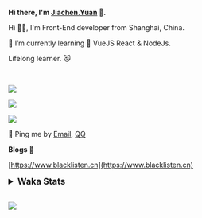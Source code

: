 <!-- <img align="right" src="https://github-readme-stats.vercel.app/api/top-langs/?username=blacklisten&layout=compact" /> -->

**Hi there, I'm [Jiachen.Yuan](https://www.blacklisten.cn) 👋.**

Hi 🙋‍♂️, I'm Front-End developer from Shanghai, China.

🌱 I’m currently learning 🥀 VueJS  React & NodeJs.

Lifelong learner. 😻

<br />

<img src="https://github-readme-stats.vercel.app/api/top-langs/?username=aaditkamat&layout=compact" /><br />

<img src="https://github-readme-stats.vercel.app/api?username=blacklisten&count_private=true&show_icons=true" /><br />

<img src="https://github-readme-stats.vercel.app/api/wakatime?username=blacklisten&layout=compact" /><br />



💬 Ping me by [Email](mailto:black_listen@163.com), [QQ](http://wpa.qq.com/msgrd?v=3&uin=756319278&site=%E5%9C%A8%E7%BA%BF%E5%AE%A2%E6%9C%8D&menu=yes)

<!-- I am Into , 🙏 -->

<!-- Javascript, Web Development, H5, MicroProgram, NodeJs, Electron... 😼 -->

<!--[![Top Langs](https://github-readme-stats.vercel.app/api/top-langs/?username=blacklisten&layout=compact)](https://github.com/anuraghazra/github-readme-stats)-->

<!--![ReadMe Card](https://github-readme-stats.vercel.app/api?username=blacklisten&show_icons=true&theme=radical)-->

**Blogs 🌱**

[https://www.blacklisten.cn](https://www.blacklisten.cn)

<details>
 <summary style="font-size:1.25em"><strong>Waka Stats </strong></summary><br>
<!--START_SECTION:waka-->
![Profile Views](http://img.shields.io/badge/Profile%20Views-0-blue)

**🐱 My GitHub Data** 

> 🏆 3 Contributions in the Year 2022
 > 
> 📦 258.4 kB Used in GitHub's Storage 
 > 
> 💼 Opted to Hire
 > 
> 📜 48 Public Repositories 
 > 
> 🔑 4 Private Repositories  
 > 
**I'm an Early 🐤** 

```text
🌞 Morning    15 commits     ██░░░░░░░░░░░░░░░░░░░░░░░   8.47% 
🌆 Daytime    105 commits    ██████████████░░░░░░░░░░░   59.32% 
🌃 Evening    57 commits     ████████░░░░░░░░░░░░░░░░░   32.2% 
🌙 Night      0 commits      ░░░░░░░░░░░░░░░░░░░░░░░░░   0.0%

```
📅 **I'm Most Productive on Thursday** 

```text
Monday       32 commits     ████░░░░░░░░░░░░░░░░░░░░░   18.08% 
Tuesday      21 commits     ███░░░░░░░░░░░░░░░░░░░░░░   11.86% 
Wednesday    34 commits     ████░░░░░░░░░░░░░░░░░░░░░   19.21% 
Thursday     47 commits     ██████░░░░░░░░░░░░░░░░░░░   26.55% 
Friday       39 commits     █████░░░░░░░░░░░░░░░░░░░░   22.03% 
Saturday     3 commits      ░░░░░░░░░░░░░░░░░░░░░░░░░   1.69% 
Sunday       1 commits      ░░░░░░░░░░░░░░░░░░░░░░░░░   0.56%

```


📊 **This Week I Spent My Time On** 

```text
⌚︎ Time Zone: Asia/Shanghai

💬 Programming Languages: 
TypeScript               5 hrs 21 mins       ██████████████████████░░░   87.5% 
Vue.js                   23 mins             █░░░░░░░░░░░░░░░░░░░░░░░░   6.29% 
JavaScript               9 mins              ░░░░░░░░░░░░░░░░░░░░░░░░░   2.61% 
JSON                     9 mins              ░░░░░░░░░░░░░░░░░░░░░░░░░   2.53% 
Markdown                 2 mins              ░░░░░░░░░░░░░░░░░░░░░░░░░   0.65%

🔥 Editors: 
VS Code                  6 hrs 7 mins        █████████████████████████   100.0%

🐱‍💻 Projects: 
AppRomeMetaWeb           4 hrs 9 mins        █████████████████░░░░░░░░   67.84% 
AppAgentAdminMetaWeb     45 mins             ███░░░░░░░░░░░░░░░░░░░░░░   12.5% 
AppBosAdminWeb           31 mins             ██░░░░░░░░░░░░░░░░░░░░░░░   8.66% 
AppBosPlatformH5         26 mins             █░░░░░░░░░░░░░░░░░░░░░░░░   7.2% 
AppTransportManageWeb    9 mins              ░░░░░░░░░░░░░░░░░░░░░░░░░   2.69%

💻 Operating System: 
Mac                      6 hrs 7 mins        █████████████████████████   100.0%

```

**I Mostly Code in JavaScript** 

```text
JavaScript               19 repos            ███████████░░░░░░░░░░░░░░   44.19% 
Vue                      11 repos            ██████░░░░░░░░░░░░░░░░░░░   25.58% 
TypeScript               6 repos             ███░░░░░░░░░░░░░░░░░░░░░░   13.95% 
HTML                     4 repos             ██░░░░░░░░░░░░░░░░░░░░░░░   9.3% 
CSS                      1 repo              ░░░░░░░░░░░░░░░░░░░░░░░░░   2.33%

```


**Timeline**

![Chart not found](https://raw.githubusercontent.com/blacklisten/blacklisten/master/charts/bar_graph.png) 


 Last Updated on 01/05/2022 18:46:54 UTC
<!--END_SECTION:waka-->
</details>

<br />

<!--
**blacklisten/blacklisten** is a ✨ _special_ ✨ repository because its `README.md` (this file) appears on your GitHub profile.

Here are some ideas to get you started:

- 🔭 I’m currently working on ...
- 🌱 I’m currently learning ...
- 👯 I’m looking to collaborate on ...
- 🤔 I’m looking for help with ...
- 💬 Ask me about ...
- 📫 How to reach me: ...
- 😄 Pronouns: ...
- ⚡ Fun fact: ...
-->

![](http://profile-counter.glitch.me/blacklisten/count.svg)
